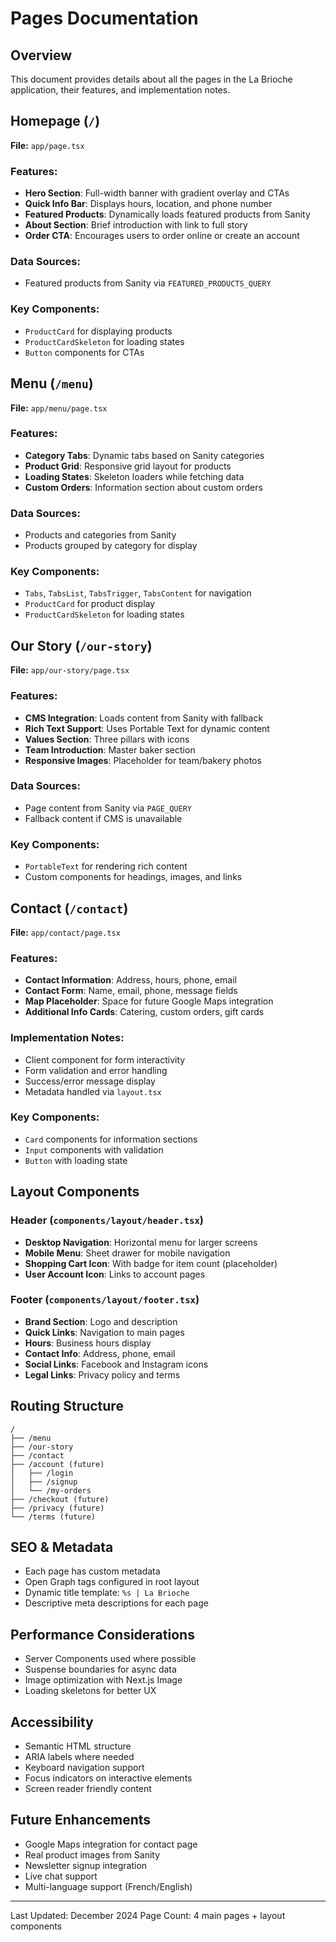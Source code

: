 # Pages Documentation

## Overview
This document provides details about all the pages in the La Brioche application, their features, and implementation notes.

## Homepage (`/`)
**File:** `app/page.tsx`

### Features:
- **Hero Section**: Full-width banner with gradient overlay and CTAs
- **Quick Info Bar**: Displays hours, location, and phone number
- **Featured Products**: Dynamically loads featured products from Sanity
- **About Section**: Brief introduction with link to full story
- **Order CTA**: Encourages users to order online or create an account

### Data Sources:
- Featured products from Sanity via `FEATURED_PRODUCTS_QUERY`

### Key Components:
- `ProductCard` for displaying products
- `ProductCardSkeleton` for loading states
- `Button` components for CTAs

## Menu (`/menu`)
**File:** `app/menu/page.tsx`

### Features:
- **Category Tabs**: Dynamic tabs based on Sanity categories
- **Product Grid**: Responsive grid layout for products
- **Loading States**: Skeleton loaders while fetching data
- **Custom Orders**: Information section about custom orders

### Data Sources:
- Products and categories from Sanity
- Products grouped by category for display

### Key Components:
- `Tabs`, `TabsList`, `TabsTrigger`, `TabsContent` for navigation
- `ProductCard` for product display
- `ProductCardSkeleton` for loading states

## Our Story (`/our-story`)
**File:** `app/our-story/page.tsx`

### Features:
- **CMS Integration**: Loads content from Sanity with fallback
- **Rich Text Support**: Uses Portable Text for dynamic content
- **Values Section**: Three pillars with icons
- **Team Introduction**: Master baker section
- **Responsive Images**: Placeholder for team/bakery photos

### Data Sources:
- Page content from Sanity via `PAGE_QUERY`
- Fallback content if CMS is unavailable

### Key Components:
- `PortableText` for rendering rich content
- Custom components for headings, images, and links

## Contact (`/contact`)
**File:** `app/contact/page.tsx`

### Features:
- **Contact Information**: Address, hours, phone, email
- **Contact Form**: Name, email, phone, message fields
- **Map Placeholder**: Space for future Google Maps integration
- **Additional Info Cards**: Catering, custom orders, gift cards

### Implementation Notes:
- Client component for form interactivity
- Form validation and error handling
- Success/error message display
- Metadata handled via `layout.tsx`

### Key Components:
- `Card` components for information sections
- `Input` components with validation
- `Button` with loading state

## Layout Components

### Header (`components/layout/header.tsx`)
- **Desktop Navigation**: Horizontal menu for larger screens
- **Mobile Menu**: Sheet drawer for mobile navigation
- **Shopping Cart Icon**: With badge for item count (placeholder)
- **User Account Icon**: Links to account pages

### Footer (`components/layout/footer.tsx`)
- **Brand Section**: Logo and description
- **Quick Links**: Navigation to main pages
- **Hours**: Business hours display
- **Contact Info**: Address, phone, email
- **Social Links**: Facebook and Instagram icons
- **Legal Links**: Privacy policy and terms

## Routing Structure
```
/
├── /menu
├── /our-story
├── /contact
├── /account (future)
│   ├── /login
│   ├── /signup
│   └── /my-orders
├── /checkout (future)
├── /privacy (future)
└── /terms (future)
```

## SEO & Metadata
- Each page has custom metadata
- Open Graph tags configured in root layout
- Dynamic title template: `%s | La Brioche`
- Descriptive meta descriptions for each page

## Performance Considerations
- Server Components used where possible
- Suspense boundaries for async data
- Image optimization with Next.js Image
- Loading skeletons for better UX

## Accessibility
- Semantic HTML structure
- ARIA labels where needed
- Keyboard navigation support
- Focus indicators on interactive elements
- Screen reader friendly content

## Future Enhancements
- Google Maps integration for contact page
- Real product images from Sanity
- Newsletter signup integration
- Live chat support
- Multi-language support (French/English)

---

Last Updated: December 2024
Page Count: 4 main pages + layout components